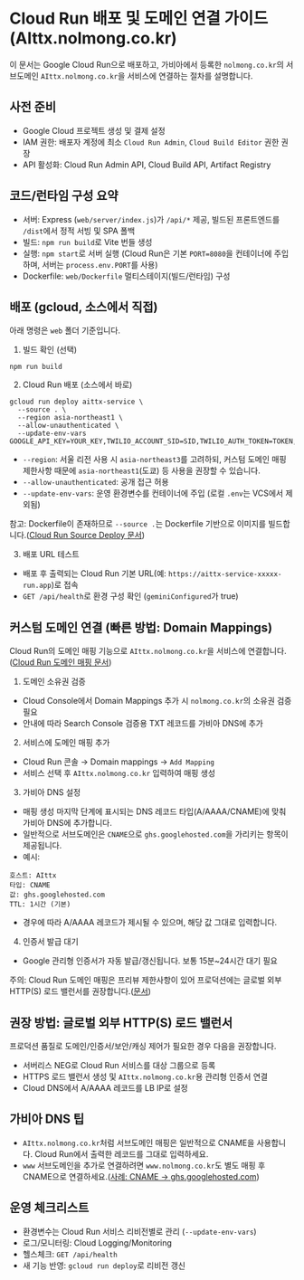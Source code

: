 # Cloud Run 배포 및 도메인 연결 가이드 (AIttx.nolmong.co.kr)

이 문서는 Google Cloud Run으로 배포하고, 가비아에서 등록한 `nolmong.co.kr`의 서브도메인 `AIttx.nolmong.co.kr`을 서비스에 연결하는 절차를 설명합니다.

## 사전 준비
- Google Cloud 프로젝트 생성 및 결제 설정
- IAM 권한: 배포자 계정에 최소 `Cloud Run Admin`, `Cloud Build Editor` 권한 권장
- API 활성화: Cloud Run Admin API, Cloud Build API, Artifact Registry

## 코드/런타임 구성 요약
- 서버: Express (`web/server/index.js`)가 `/api/*` 제공, 빌드된 프론트엔드를 `/dist`에서 정적 서빙 및 SPA 폴백
- 빌드: `npm run build`로 Vite 번들 생성
- 실행: `npm start`로 서버 실행 (Cloud Run은 기본 `PORT=8080`을 컨테이너에 주입하며, 서버는 `process.env.PORT`를 사용)
- Dockerfile: `web/Dockerfile` 멀티스테이지(빌드/런타임) 구성

## 배포 (gcloud, 소스에서 직접)
아래 명령은 `web` 폴더 기준입니다.

1) 빌드 확인 (선택)
```
npm run build
```

2) Cloud Run 배포 (소스에서 바로)
```
gcloud run deploy aittx-service \
  --source . \
  --region asia-northeast1 \
  --allow-unauthenticated \
  --update-env-vars GOOGLE_API_KEY=YOUR_KEY,TWILIO_ACCOUNT_SID=SID,TWILIO_AUTH_TOKEN=TOKEN,TWILIO_PHONE_FROM=+8210XXXXXXX
```
- `--region`: 서울 리전 사용 시 `asia-northeast3`를 고려하되, 커스텀 도메인 매핑 제한사항 때문에 `asia-northeast1`(도쿄) 등 사용을 권장할 수 있습니다.
- `--allow-unauthenticated`: 공개 접근 허용
- `--update-env-vars`: 운영 환경변수를 컨테이너에 주입 (로컬 `.env`는 VCS에서 제외됨)

참고: Dockerfile이 존재하므로 `--source .`는 Dockerfile 기반으로 이미지를 빌드합니다.([Cloud Run Source Deploy 문서](https://cloud.google.com/run/docs/deploying-source-code))

3) 배포 URL 테스트
- 배포 후 출력되는 Cloud Run 기본 URL(예: `https://aittx-service-xxxxx-run.app`)로 접속
- `GET /api/health`로 환경 구성 확인 (`geminiConfigured`가 true)

## 커스텀 도메인 연결 (빠른 방법: Domain Mappings)
Cloud Run의 도메인 매핑 기능으로 `AIttx.nolmong.co.kr`을 서비스에 연결합니다.([Cloud Run 도메인 매핑 문서](https://cloud.google.com/run/docs/mapping-custom-domains))

1) 도메인 소유권 검증
- Cloud Console에서 Domain Mappings 추가 시 `nolmong.co.kr`의 소유권 검증 필요
- 안내에 따라 Search Console 검증용 TXT 레코드를 가비아 DNS에 추가

2) 서비스에 도메인 매핑 추가
- Cloud Run 콘솔 → Domain mappings → `Add Mapping`
- 서비스 선택 후 `AIttx.nolmong.co.kr` 입력하여 매핑 생성

3) 가비아 DNS 설정
- 매핑 생성 마지막 단계에 표시되는 DNS 레코드 타입(A/AAAA/CNAME)에 맞춰 가비아 DNS에 추가합니다.
- 일반적으로 서브도메인은 `CNAME`으로 `ghs.googlehosted.com`을 가리키는 항목이 제공됩니다.
- 예시:
```
호스트: AIttx
타입: CNAME
값: ghs.googlehosted.com
TTL: 1시간 (기본)
```
- 경우에 따라 A/AAAA 레코드가 제시될 수 있으며, 해당 값 그대로 입력합니다.

4) 인증서 발급 대기
- Google 관리형 인증서가 자동 발급/갱신됩니다. 보통 15분~24시간 대기 필요

주의: Cloud Run 도메인 매핑은 프리뷰 제한사항이 있어 프로덕션에는 글로벌 외부 HTTP(S) 로드 밸런서를 권장합니다.([문서](https://cloud.google.com/run/docs/mapping-custom-domains))

## 권장 방법: 글로벌 외부 HTTP(S) 로드 밸런서
프로덕션 품질로 도메인/인증서/보안/캐싱 제어가 필요한 경우 다음을 권장합니다.
- 서버리스 NEG로 Cloud Run 서비스를 대상 그룹으로 등록
- HTTPS 로드 밸런서 생성 및 `AIttx.nolmong.co.kr`용 관리형 인증서 연결
- Cloud DNS에서 A/AAAA 레코드를 LB IP로 설정

## 가비아 DNS 팁
- `AIttx.nolmong.co.kr`처럼 서브도메인 매핑은 일반적으로 CNAME을 사용합니다. Cloud Run에서 출력한 레코드를 그대로 입력하세요.
- `www` 서브도메인을 추가로 연결하려면 `www.nolmong.co.kr`도 별도 매핑 후 CNAME으로 연결하세요.([사례: CNAME → ghs.googlehosted.com](https://serverfault.com/questions/1053154/how-to-map-google-domains-domain-name-to-google-cloud-run-project-i-cant-make))

## 운영 체크리스트
- 환경변수는 Cloud Run 서비스 리비전별로 관리 (`--update-env-vars`)
- 로그/모니터링: Cloud Logging/Monitoring
- 헬스체크: `GET /api/health`
- 새 기능 반영: `gcloud run deploy`로 리비전 갱신